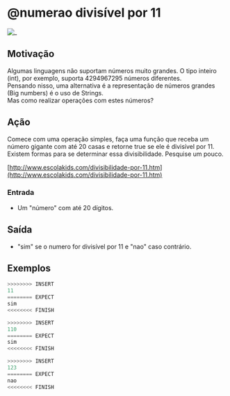 # @numerao divisível por 11

![_](cover.jpg)

## Motivação

Algumas linguagens não suportam números muito grandes. O tipo inteiro (int), por exemplo, suporta 4294967295 números diferentes.  
Pensando nisso, uma alternativa é a representação de números grandes (Big numbers) é o uso de Strings.  
Mas como realizar operações com estes números?

## Ação

Comece com uma operação simples, faça uma função que receba um número gigante com até 20 casas e retorne true se ele é divisível por 11.  
Existem formas para se determinar essa divisibilidade. Pesquise um pouco.

[http://www.escolakids.com/divisibilidade-por-11.htm](http://www.escolakids.com/divisibilidade-por-11.htm)  

### Entrada

* Um "número" com até 20 dígitos.

## Saída

* "sim" se o numero for divisível por 11 e "nao" caso contrário.  

## Exemplos

``` py
>>>>>>>> INSERT
11
======== EXPECT
sim
<<<<<<<< FINISH
```

```py
>>>>>>>> INSERT
110
======== EXPECT
sim
<<<<<<<< FINISH
```

```py
>>>>>>>> INSERT
123
======== EXPECT
nao
<<<<<<<< FINISH
```
